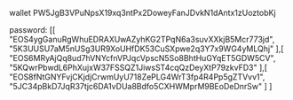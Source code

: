 wallet
PW5JgB3VPuNpsX19xq3ntPx2DoweyFanJDvkN1dAntx1zUoztobKj

password: [[
    "EOS4ygGanuRgWhuEDRAXUwAZyhKG2TPqN6a3suvXXkjB5Mcr773jd",
    "5K3UUSU7aM5nUSg3UR9XoUHfDK53CuSXpwe2q3Y7x9WG4yMLQhj"
  ],[
    "EOS6MRyAjQq8ud7hVNYcfnVPJqcVpscN5So8BhtHuGYqET5GDW5CV",
    "5KQwrPbwdL6PhXujxW37FSSQZ1JiwsST4cqQzDeyXtP79zkvFD3"
  ],[
    "EOS8fNtGNYFvjCKjdjCrwmUyU718ZePLG4WrT3fp4R4Pp5gZTVvv1",
    "5JC34pBkD7JqR37tjc6DA1vDUa8Bdfo5CXHWMprM9BEoDeDnrSw"
  ]
]
